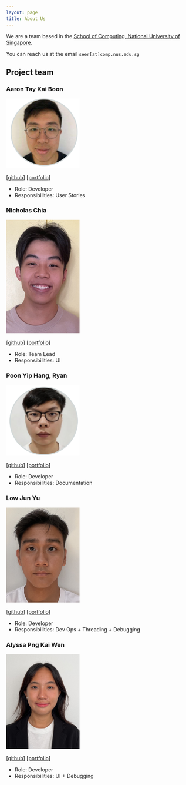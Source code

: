 ```yaml
---
layout: page
title: About Us
---
```


We are a team based in the [School of Computing, National University of Singapore](http://www.comp.nus.edu.sg).

You can reach us at the email `seer[at]comp.nus.edu.sg`

## Project team

### Aaron Tay Kai Boon

<img src="images/aaron.png" width="200px">

[[github](https://github.com/Kb-tay)]
[[portfolio](team/aaron.md)]

* Role: Developer
* Responsibilities: User Stories

### Nicholas Chia

<img src="images/nicholaschia.PNG" width="200px">

[[github](http://github.com/nikele2001)]
[[portfolio](team/nikele2001.md)]

* Role: Team Lead
* Responsibilities: UI

### Poon Yip Hang, Ryan

<img src="images/sopa301.png" width="200px">

[[github](http://github.com/sopa301)] [[portfolio](team/sopa301.md)]

* Role: Developer
* Responsibilities: Documentation

### Low Jun Yu

<img src="images/jylow.png" width="200px">

[[github](http://github.com/jylow)]
[[portfolio](team/jylow.md)]

* Role: Developer
* Responsibilities: Dev Ops + Threading + Debugging

### Alyssa Png Kai Wen

<img src="images/alyssapng.png" width="200px">

[[github](https://github.com/AlyssaPng)]
[[portfolio](team/alyssapng.md)]

* Role: Developer
* Responsibilities: UI + Debugging
